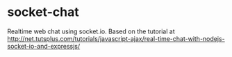 socket-chat
===========

Realtime web chat using socket.io. Based on the tutorial at http://net.tutsplus.com/tutorials/javascript-ajax/real-time-chat-with-nodejs-socket-io-and-expressjs/
